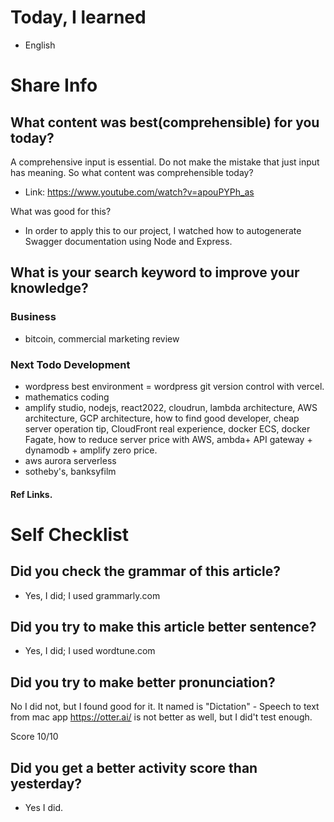 # Today, I learned 
- English

# Share Info
## What content was best(comprehensible) for you today?
A comprehensive input is essential. 
Do not make the mistake that just input has meaning.
So what content was comprehensible today?
- Link: https://www.youtube.com/watch?v=apouPYPh_as

What was good for this?
- In order to apply this to our project, I watched how to autogenerate Swagger documentation using Node and Express.



## What is your search keyword to improve your knowledge?
### Business
- bitcoin, commercial marketing review 

### Next Todo Development
- wordpress best environment = wordpress git version control with vercel.
- mathematics coding
- amplify studio, nodejs, react2022, cloudrun, lambda architecture, AWS architecture, GCP architecture, how to find good developer, cheap server operation tip, CloudFront real experience, docker ECS, docker Fagate, how to reduce server price with AWS, ambda+ API gateway + dynamodb + amplify zero price.
- aws aurora serverless
- sotheby's, banksyfilm

#### Ref Links.

# Self Checklist
## Did you check the grammar of this article?
- Yes, I did; I used grammarly.com 

## Did you try to make this article better sentence?
- Yes, I did; I used wordtune.com

## Did you try to make better pronunciation?
No I did not, but I found good for it. It named is "Dictation" - Speech to text from mac app
https://otter.ai/ is not better as well, but I did't test enough.

Score 10/10

## Did you get a better activity score than yesterday?
- Yes I did.



